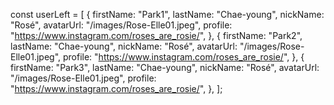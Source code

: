 
const userLeft = [
    {
      firstName: "Park1",
      lastName: "Chae-young",
      nickName: "Rosé",
      avatarUrl: "/images/Rose-Elle01.jpeg",
      profile: "https://www.instagram.com/roses_are_rosie/",
    },
    {
      firstName: "Park2",
      lastName: "Chae-young",
      nickName: "Rosé",
      avatarUrl: "/images/Rose-Elle01.jpeg",
      profile: "https://www.instagram.com/roses_are_rosie/",
    },
    {
      firstName: "Park3",
      lastName: "Chae-young",
      nickName: "Rosé",
      avatarUrl: "/images/Rose-Elle01.jpeg",
      profile: "https://www.instagram.com/roses_are_rosie/",
    },
  ];